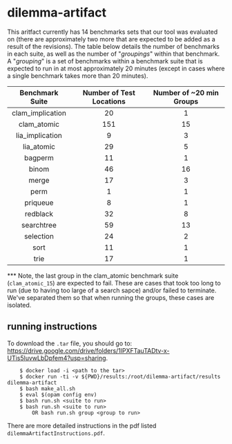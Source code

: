 # dilemma-artifact

This aritfact currently has 14 benchmarks sets that our tool was evaluated on (there are approximately two more that are expected to
be added as a result of the revisions). The table below details the number of benchmarks in each suite, as well as the number of "_groupings_" 
within that benchmark. A "_grouping_" is a set of benchmarks within a benchmark suite that is expected to run in at most approximately 20 minutes 
(except in cases where a single benchmark takes more than 20 minutes).

| Benchmark Suite               | Number of Test Locations    | Number of ~20 min Groups |
| :------------------:          | :------------------------:  | :------------------------:|
|       clam_implication        |      20                     |       1          |
|       clam_atomic             |      151                    |       15         |
|       lia_implication         |      9                      |       3          |
|       lia_atomic              |      29                     |       5          |
|       bagperm                 |      11                     |       1          |
|       binom                   |      46                     |       16         |
|       merge                   |      17                     |       3          |
|       perm                    |      1                      |       1          |
|       priqueue                |      8                      |       1          |
|       redblack                |      32                     |       8          |
|       searchtree              |      59                     |       13         |
|       selection               |      24                     |       2          |
|       sort                    |      11                     |       1          |
|       trie                    |      17                     |       1          |

*** Note, the last group in the clam_atomic benchmark suite (`clam_atomic_15`) are expected to fail. These are cases that
took too long to run (due to having too large of a search sapce) and/or failed to terminate. We've separated them so that
when running the groups, these cases are isolated.

## running instructions
To download the `.tar` file, you should go to: https://drive.google.com/drive/folders/1lPXFTauTADtv-x-UTis5luvwLbDpfem4?usp=sharing.
```
    $ docker load -i <path to the tar>
    $ docker run -ti -v ${PWD}/results:/root/dilemma-artifact/results dilemma-artifact
    $ bash make_all.sh
    $ eval $(opam config env)
    $ bash run.sh <suite to run> 
    $ bash run.sh <suite to run> 
        OR bash run.sh group <group to run>
```

There are more detailed instructions in the pdf listed `dilemmaArtifactInstructions.pdf`. 